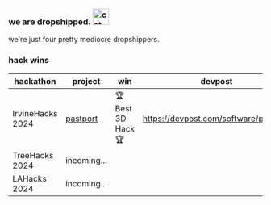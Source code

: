 ### we are dropshipped. <img src="https://cdn3.emoji.gg/emojis/3595-cat-musicbox.gif" width="32px" height="32px" alt="cat_musicbox">

we're just four pretty mediocre dropshippers.

### hack wins

| hackathon | project | win | devpost |
| ---- | ---- | ---- | ---- |
| IrvineHacks 2024 | [pastport](https://www.pastport.me/) | 🏆 Best 3D Hack 🏆 | https://devpost.com/software/pastport |
| TreeHacks 2024 | incoming... | |  |
| LAHacks 2024 | incoming... | |  |
